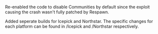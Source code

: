 Re-enabled the code to disable Communities by default since the exploit causing the crash wasn't fully patched by Respawn.

Added seperate builds for Icepick and Northstar.
The specific changes for each platform can be found in /Icepick and /Northstar respectively.
